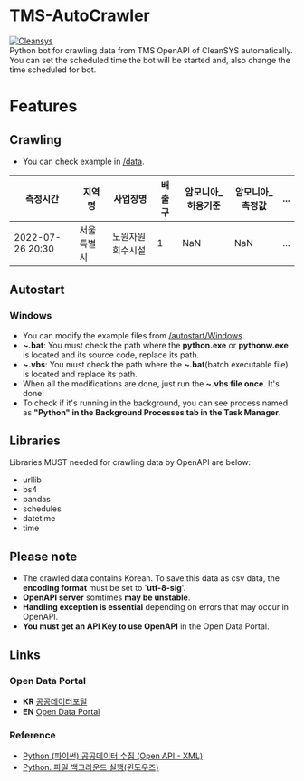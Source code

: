 # TMS-AutoCrawler
[![Cleansys](https://cleansys.or.kr/images/common/logo.png)](https://cleansys.or.kr/)   
Python bot for crawling data from TMS OpenAPI of CleanSYS automatically. You can set the scheduled time the bot will be started and, also change the time scheduled for bot.


# Features
## Crawling
* You can check example in [/data](https://github.com/alienatiz/TMS_AutoCrawler/tree/main/data).

 **측정시간**           | **지역명** | **사업장명** | **배출구** | **암모니아\_허용기준** | **암모니아\_측정값** | **\.\.\.** 
--------------------|---------|----------|---------|----------------|---------------|------------
 2022\-07\-26 20:30 | 서울특별시   | 노원자원회수시설 | 1       | NaN            | NaN           | \.\.\.    

## Autostart
### Windows
* You can modify the example files from [/autostart/Windows](https://github.com/alienatiz/TMS-AutoCrawler/tree/main/autostart/Windows).
* **~.bat**: You must check the path where the **python.exe** or **pythonw.exe** is located and its source code, replace its path.
* **~.vbs**: You must check the path where the **~.bat**(batch executable file) is located and replace its path.
* When all the modifications are done, just run the **~.vbs file once**. It's done!
* To check if it's running in the background, you can see process named as **"Python" in the Background Processes tab in the Task Manager**.

## Libraries
Libraries MUST needed for crawling data by OpenAPI are below:
* urllib
* bs4
* pandas
* schedules
* datetime
* time

## Please note
* The crawled data contains Korean. To save this data as csv data, the **encoding format** must be set to '**utf-8-sig**'.
* **OpenAPI server** somtimes **may be unstable**.
* **Handling exception is essential** depending on errors that may occur in OpenAPI.
* **You must get an API Key to use OpenAPI** in the Open Data Portal.

## Links
### Open Data Portal
* **KR** [공공데이터포털](https://www.data.go.kr/index.do)
* **EN** [Open Data Portal](https://www.data.go.kr/en/index.do)
<!--- [![한국환경공단](https://cleansys.or.kr/images/common/logo-footer.png)](https://cleansys.or.kr/)-->

### Reference
* [Python (파이썬) 공공데이터 수집 (Open API - XML)](https://greendreamtrre.tistory.com/268)
* [Python. 파일 백그라운드 실행(윈도우즈)](http://drtagkim.blogspot.com/2015/03/python.html)
